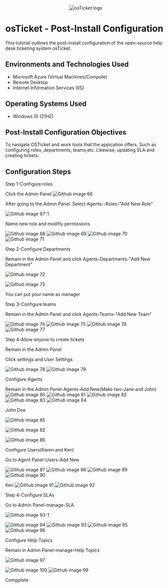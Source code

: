 
<p align="center">
<img src="https://i.imgur.com/Clzj7Xs.png" alt="osTicket logo"/>
</p>

<h1>osTicket - Post-Install Configuration</h1>
This tutorial outlines the post-install configuration of the open-source help desk ticketing system osTicket.<br />



<h2>Environments and Technologies Used</h2>

- Microsoft Azure (Virtual Machines/Compute)
- Remote Desktop
- Internet Information Services (IIS)

<h2>Operating Systems Used </h2>

- Windows 10</b> (21H2)

<h2>Post-Install Configuration Objectives</h2>

To navigate OSTicket and work tools that the appication offers. Such as configuring roles, departments, teams,etc. Likewise, updating SLA and creating tickets. 


<h2>Configuration Steps</h2>

Step 1-Configure roles

Click the Admin Panel
![Github image 66](https://github.com/PatrickJohnsonX7/osTicket-Post-Installation-Configuration/assets/163357195/bab953a8-34fd-4ddf-8e64-ee5516a87622)

After going to the Admin Panel. Select Agents--Roles-"Add New Role"


![Github image 67-1](https://github.com/PatrickJohnsonX7/osTicket-Post-Installation-Configuration/assets/163357195/72c24954-f89a-4557-9f5d-1aa12a733552)

Name new role and modifiy permissions 

![Github image 68](https://github.com/PatrickJohnsonX7/osTicket-Post-Installation-Configuration/assets/163357195/9f0e8046-e1b8-4f7f-bed1-d70f266f7e1f)
![Github image 69](https://github.com/PatrickJohnsonX7/osTicket-Post-Installation-Configuration/assets/163357195/2a357426-3765-4a36-bd0e-f90543d7b87c)
![Github image 70](https://github.com/PatrickJohnsonX7/osTicket-Post-Installation-Configuration/assets/163357195/b9947695-b7e1-40bb-b826-6830a9ab2005)
![Github image 71](https://github.com/PatrickJohnsonX7/osTicket-Post-Installation-Configuration/assets/163357195/04ec1859-3694-461e-a323-90f5a9811dec)

Step 2-Configure Departments

Remain in the Admin Panel and click Agents-Departments-"Add New Department"

![Github image 72](https://github.com/PatrickJohnsonX7/osTicket-Post-Installation-Configuration/assets/163357195/06d1744a-72cc-470b-a322-30a1b6096562)

![Github image 73](https://github.com/PatrickJohnsonX7/osTicket-Post-Installation-Configuration/assets/163357195/04dd59ff-e195-45df-bfc4-a6d616c5ce8a)

You can put your name as manager 

Step 3-Configure teams

Remain in the Admin Panel and click Agents-Teams-"Add New Team"

![Github image 74](https://github.com/PatrickJohnsonX7/osTicket-Post-Installation-Configuration/assets/163357195/04798f98-9ea5-47d0-bfce-b17a54bd0a3a)
![Github image 75](https://github.com/PatrickJohnsonX7/osTicket-Post-Installation-Configuration/assets/163357195/73199775-944e-4a5a-8d04-2187477e998b)
![Github image 76](https://github.com/PatrickJohnsonX7/osTicket-Post-Installation-Configuration/assets/163357195/43f563aa-ae15-4c56-a611-cbd7049e8057)
![Github image 77](https://github.com/PatrickJohnsonX7/osTicket-Post-Installation-Configuration/assets/163357195/ad20ec66-916c-4079-9b22-60f147cd04fa)

Step 4-Allow anyone to create tickets

Remain in the Admin Panel 

Click settings and User Settings

![Github image 78](https://github.com/PatrickJohnsonX7/osTicket-Post-Installation-Configuration/assets/163357195/ac31733a-a4d4-497c-9acd-97c6757652f1)
![Github image 79](https://github.com/PatrickJohnsonX7/osTicket-Post-Installation-Configuration/assets/163357195/79cf9e81-0442-4ae3-b6df-f02fc9dd4324)

Configure Agents

Remain in the Admin Panel-Agents-Add New(Make two-Jane and John)
![Github image 80](https://github.com/PatrickJohnsonX7/osTicket-Post-Installation-Configuration/assets/163357195/af72108b-6623-4edb-a054-e596b9fab577)
![Github image 81](https://github.com/PatrickJohnsonX7/osTicket-Post-Installation-Configuration/assets/163357195/e08a124a-9d91-4da3-874c-47c2806c5256)
![Github image 82](https://github.com/PatrickJohnsonX7/osTicket-Post-Installation-Configuration/assets/163357195/b153ea25-ad24-44ff-b315-6ccfb0f9ea80)
![Github image 83](https://github.com/PatrickJohnsonX7/osTicket-Post-Installation-Configuration/assets/163357195/55e6bd61-8347-4ac0-850c-6d7462e93c45)
![Github image 84](https://github.com/PatrickJohnsonX7/osTicket-Post-Installation-Configuration/assets/163357195/b6056b85-0883-4f13-aeb5-f83902ab2445)

John Doe

![Github image 85](https://github.com/PatrickJohnsonX7/osTicket-Post-Installation-Configuration/assets/163357195/0a2512a2-4682-4f62-b879-693fc8cfd294)

![Github image 82](https://github.com/PatrickJohnsonX7/osTicket-Post-Installation-Configuration/assets/163357195/7af43751-21cc-4adf-bd8f-65e81d484103)


![Github image 86](https://github.com/PatrickJohnsonX7/osTicket-Post-Installation-Configuration/assets/163357195/3fcee4e4-d6c9-4c65-ab45-f6df55762e80)

Configure Users(Karen and Ken)

Go to Agent Panel-Users-Add New

![Github image 87](https://github.com/PatrickJohnsonX7/osTicket-Post-Installation-Configuration/assets/163357195/bceeb723-41e5-4392-a512-d74870b6d305)
![Github image 88](https://github.com/PatrickJohnsonX7/osTicket-Post-Installation-Configuration/assets/163357195/496d81d0-5c87-4a3f-bd45-601170495fbe)
![Github image 89](https://github.com/PatrickJohnsonX7/osTicket-Post-Installation-Configuration/assets/163357195/077cd6d1-c635-42da-a046-5762841f3121)
![Github image 90](https://github.com/PatrickJohnsonX7/osTicket-Post-Installation-Configuration/assets/163357195/991039fe-12d9-4b4f-ad8d-2e7737c3e667)



Ken
![Github image 91](https://github.com/PatrickJohnsonX7/osTicket-Post-Installation-Configuration/assets/163357195/cdb7a747-9abc-430c-b0b3-d2e89eba435a)
![Github image 92](https://github.com/PatrickJohnsonX7/osTicket-Post-Installation-Configuration/assets/163357195/f5fdf002-0d04-4efa-b174-bc7de0399caf)



Step 4-Configure SLAs

Go to Admin Panel-manage-SLA

![Github image 93-1](https://github.com/PatrickJohnsonX7/osTicket-Post-Installation-Configuration/assets/163357195/a3c8922a-de9c-4b6a-84ce-336efbd43ce8)

![Github image 94](https://github.com/PatrickJohnsonX7/osTicket-Post-Installation-Configuration/assets/163357195/106bc252-392b-4f85-ab7f-3d6f1d2ac094)
![Github image 93](https://github.com/PatrickJohnsonX7/osTicket-Post-Installation-Configuration/assets/163357195/965ddd36-ee24-4548-b60a-94fb996121f2)
![Github image 95](https://github.com/PatrickJohnsonX7/osTicket-Post-Installation-Configuration/assets/163357195/0326d609-4e60-4fcd-ae5d-b7f3ab574dab)
![Github image 96](https://github.com/PatrickJohnsonX7/osTicket-Post-Installation-Configuration/assets/163357195/62670d51-e665-41d5-a919-c719264e43a0)



Configure Help Topics

Remain in Admin Panel-manage-Help Topics

![Github image 97](https://github.com/PatrickJohnsonX7/osTicket-Post-Installation-Configuration/assets/163357195/38f3cf9f-4da8-49bc-9222-4633fa1ac634)


![Github image 100](https://github.com/PatrickJohnsonX7/osTicket-Post-Installation-Configuration/assets/163357195/54a578ab-afac-4a2d-9829-aaef870f8c31)
![Github image 99](https://github.com/PatrickJohnsonX7/osTicket-Post-Installation-Configuration/assets/163357195/ec82bca7-be4c-451b-83e2-df520445ee17)

Compplete



